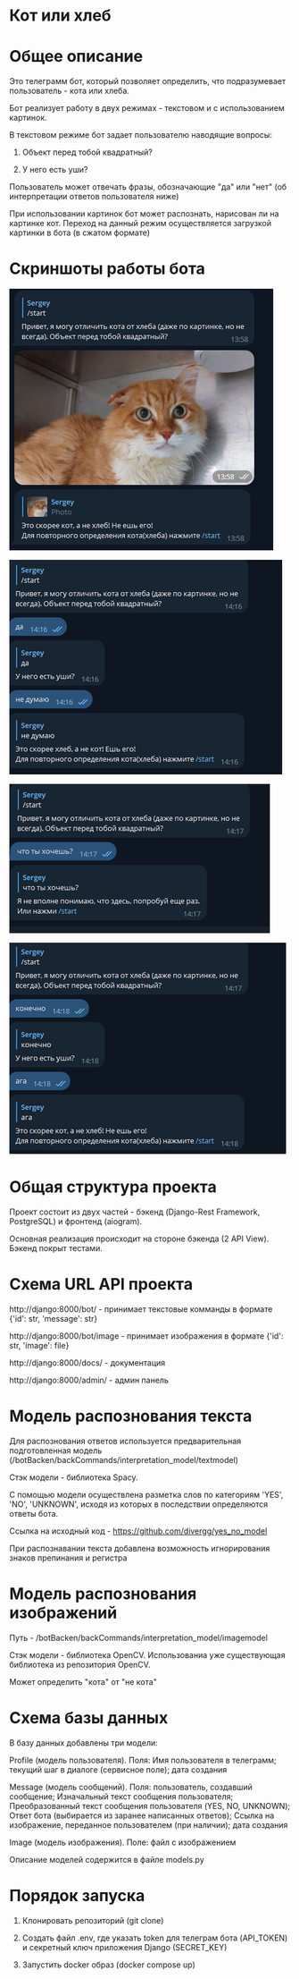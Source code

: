 # Кот или хлеб

# Общее описание

Это телеграмм бот, который позволяет определить, что подразумевает пользователь - кота или хлеба.

Бот реализует работу в двух режимах - текстовом и с использованием картинок.

В текстовом режиме бот задает пользователю наводящие вопросы:
1) Объект перед тобой квадратный?

2) У него есть уши?

Пользователь может отвечать фразы, обозначающие "да" или "нет" (об интерпретации ответов пользователя ниже)

При использовании картинок бот может распознать, нарисован ли на картинке кот. Переход на данный режим осуществляется загрузкой картинки в бота (в сжатом формате)

# Скриншоты работы бота

![pic1](https://github.com/divergg/telegramBotCatOrBread/blob/master/pic1.PNG)

![pic2](https://github.com/divergg/telegramBotCatOrBread/blob/master/pic2.PNG)

![pic3](https://github.com/divergg/telegramBotCatOrBread/blob/master/pic3.PNG)

![pic4](https://github.com/divergg/telegramBotCatOrBread/blob/master/pic4.PNG)

# Общая структура проекта

Проект состоит из двух частей - бэкенд (Django-Rest Framework, PostgreSQL) и фронтенд (aiogram).

Основная реализация происходит на стороне бэкенда (2 API View). Бэкенд покрыт тестами.



# Схема URL API проекта

http://django:8000/bot/ - принимает текстовые комманды в формате {'id': str, 'message': str}

http://django:8000/bot/image - принимает изображения в формате {'id': str, 'image': file}

http://django:8000/docs/ - документация

http://django:8000/admin/ - админ панель

# Модель распознования текста

Для распознования ответов используется предварительная подготовленная модель (/botBacken/backCommands/interpretation_model/textmodel)

Стэк модели - библиотека Spacy.

С помощью модели осуществлена разметка слов по категориям 'YES', 'NO', 'UNKNOWN', исходя из которых в последствии определяются ответы бота.

Ссылка на исходный код - https://github.com/divergg/yes_no_model

При распознавании текста добавлена возможность игнорирования знаков препинания и регистра

# Модель распознования изображений

Путь - /botBacken/backCommands/interpretation_model/imagemodel

Стэк модели - библиотека OpenCV. Использованиа уже существующая библиотека из репозитория OpenCV.

Может определить "кота" от "не кота"

# Схема базы данных

В базу данных добавлены три модели:

Profile (модель пользователя). Поля: Имя пользователя в телеграмм; текущий шаг в диалоге (сервисное поле); дата создания

Message (модель сообщений). Поля: пользователь, создавший сообщение; Изначальный текст сообщения пользователя;
Преобразованный текст сообщения пользователя (YES, NO, UNKNOWN); Ответ бота (выбирается из заранее написанных ответов);
Ссылка на изображение, переданное пользователем (при наличии); дата создания


Image (модель  изображения). Поле: файл с изображением

Описание моделей содержится в файле models.py

# Порядок запуска

1) Клонировать репозиторий (git clone)

2) Создать файл .env, где указать token для телеграм бота (API_TOKEN) и секретный ключ приложения Django (SECRET_KEY)

3) Запустить docker образ (docker compose up)




 
